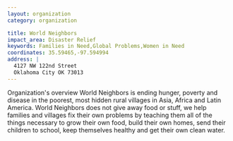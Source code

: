 ```yaml
---
layout: organization
category: organization

title: World Neighbors
impact_area: Disaster Relief
keywords: Families in Need,Global Problems,Women in Need
coordinates: 35.59465,-97.594994
address: |
  4127 NW 122nd Street
  Oklahoma City OK 73013
---
```

Organization's overview
World Neighbors is  ending  hunger, poverty and disease in the poorest, most hidden rural villages in Asia, Africa and Latin America. World Neighbors does not give away food or stuff,  we help families and villages fix their own problems by teaching them all of the things necessary to grow their own food, build their own homes, send their children to school, keep themselves healthy and get their own clean water.
